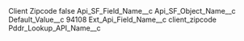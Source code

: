 <?xml version="1.0" encoding="UTF-8"?>
<CustomMetadata xmlns="http://soap.sforce.com/2006/04/metadata" xmlns:xsi="http://www.w3.org/2001/XMLSchema-instance" xmlns:xsd="http://www.w3.org/2001/XMLSchema">
    <label>Client Zipcode</label>
    <protected>false</protected>
    <values>
        <field>Api_SF_Field_Name__c</field>
        <value xsi:nil="true"/>
    </values>
    <values>
        <field>Api_SF_Object_Name__c</field>
        <value xsi:nil="true"/>
    </values>
    <values>
        <field>Default_Value__c</field>
        <value xsi:type="xsd:string">94108</value>
    </values>
    <values>
        <field>Ext_Api_Field_Name__c</field>
        <value xsi:type="xsd:string">client_zipcode</value>
    </values>
    <values>
        <field>Pddr_Lookup_API_Name__c</field>
        <value xsi:nil="true"/>
    </values>
</CustomMetadata>
